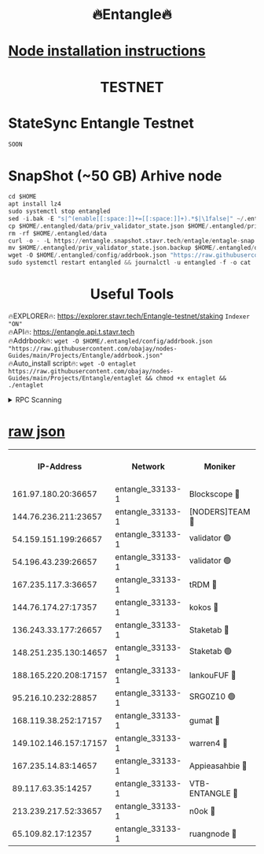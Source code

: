<h1 align="center"> 🔥Entangle🔥</h1>

[Node installation instructions](https://github.com/obajay/nodes-Guides/tree/main/Projects/Entangle)
=

<h1 align="center"> TESTNET</h1>

# StateSync Entangle Testnet
```python
SOON
```
# SnapShot (~50 GB) Arhive node
```python
cd $HOME
apt install lz4
sudo systemctl stop entangled
sed -i.bak -E "s|^(enable[[:space:]]+=[[:space:]]+).*$|\1false|" ~/.entangled/config/config.toml
cp $HOME/.entangled/data/priv_validator_state.json $HOME/.entangled/priv_validator_state.json.backup
rm -rf $HOME/.entangled/data
curl -o - -L https://entangle.snapshot.stavr.tech/entagle/entagle-snap.tar.lz4 | lz4 -c -d - | tar -x -C $HOME/.entangled --strip-components 2
mv $HOME/.entangled/priv_validator_state.json.backup $HOME/.entangled/data/priv_validator_state.json
wget -O $HOME/.entangled/config/addrbook.json "https://raw.githubusercontent.com/obajay/nodes-Guides/main/Projects/Entangle/addrbook.json"
sudo systemctl restart entangled && journalctl -u entangled -f -o cat
```
 <h1 align="center"> Useful Tools</h1>
 
🔥EXPLORER🔥: https://explorer.stavr.tech/Entangle-testnet/staking        `Indexer "ON"` \
🔥API🔥:      https://entangle.api.t.stavr.tech \
🔥Addrbook🔥: ```wget -O $HOME/.entangled/config/addrbook.json "https://raw.githubusercontent.com/obajay/nodes-Guides/main/Projects/Entangle/addrbook.json"``` \
🔥Auto_install script🔥:  `wget -O entaglet https://raw.githubusercontent.com/obajay/nodes-Guides/main/Projects/Entangle/entaglet && chmod +x entaglet && ./entaglet`


<details>
<summary>RPC Scanning</summary>

<h2 align="center"> We scan nodes in real time every 4 hours. And we provide the final result of RPC endpoints.
We cannot influence the operation of these nodes in any way. </h2>


```python
If Voting Power is higher than 0 --> then the Node is a validator of the network and may be subject to attack and be a potential threat to the chain.
```
```python
We marked such validators with a red symbol
```

</details>

[raw json](https://rpc-check.entangt.stavr.tech/entangt/rpc-entangt-result.json)
=


<table><tr><th>IP-Address</th><th>Network</th><th>Moniker</th><th>Latest Block Height</th><th>Earliest Block Height</th><th>Catching Up</th><th>Tx Index</th><th>Voting Power</th><th>Scan Time</th></tr><tr><td>161.97.180.20:36657</td><td>entangle_33133-1</td><td>Blockscope 🔴</td><td>1338142</td><td>1</td><td>False</td><td>off</td><td>259586473635098</td><td>2023-12-26T20:17:04.742091062UTC</td></tr><tr><td>144.76.236.211:23657</td><td>entangle_33133-1</td><td>[NODERS]TEAM 🔴</td><td>1338145</td><td>1</td><td>False</td><td>off</td><td>47049700500000000</td><td>2023-12-26T20:17:17.304511187UTC</td></tr><tr><td>54.159.151.199:26657</td><td>entangle_33133-1</td><td>validator 🟢</td><td>1280815</td><td>1</td><td>False</td><td>on</td><td>0</td><td>2023-12-26T20:17:24.761937953UTC</td></tr><tr><td>54.196.43.239:26657</td><td>entangle_33133-1</td><td>validator 🟢</td><td>1338146</td><td>1</td><td>False</td><td>on</td><td>0</td><td>2023-12-26T20:17:25.373805428UTC</td></tr><tr><td>167.235.117.3:36657</td><td>entangle_33133-1</td><td>tRDM 🔴</td><td>1338146</td><td>1</td><td>False</td><td>on</td><td>59819660338000</td><td>2023-12-26T20:17:27.988750142UTC</td></tr><tr><td>144.76.174.27:17357</td><td>entangle_33133-1</td><td>kokos 🔴</td><td>1338143</td><td>145001</td><td>False</td><td>on</td><td>89890100000000</td><td>2023-12-26T20:17:14.282609216UTC</td></tr><tr><td>136.243.33.177:26657</td><td>entangle_33133-1</td><td>Staketab 🔴</td><td>1338145</td><td>660001</td><td>False</td><td>on</td><td>60511111100000</td><td>2023-12-26T20:17:19.683948273UTC</td></tr><tr><td>148.251.235.130:14657</td><td>entangle_33133-1</td><td>Staketab 🟢</td><td>1338142</td><td>660801</td><td>False</td><td>on</td><td>0</td><td>2023-12-26T20:17:04.387452517UTC</td></tr><tr><td>188.165.220.208:17157</td><td>entangle_33133-1</td><td>lankouFUF 🔴</td><td>1338143</td><td>725001</td><td>False</td><td>on</td><td>180899900000002</td><td>2023-12-26T20:17:09.889647257UTC</td></tr><tr><td>95.216.10.232:28857</td><td>entangle_33133-1</td><td>SRG0Z10 🟢</td><td>1338141</td><td>842001</td><td>False</td><td>off</td><td>0</td><td>2023-12-26T20:17:02.069604245UTC</td></tr><tr><td>168.119.38.252:17157</td><td>entangle_33133-1</td><td>gumat 🔴</td><td>1338143</td><td>962001</td><td>False</td><td>on</td><td>314013548351851</td><td>2023-12-26T20:17:09.591678001UTC</td></tr><tr><td>149.102.146.157:17157</td><td>entangle_33133-1</td><td>warren4 🔴</td><td>1338145</td><td>1054001</td><td>False</td><td>on</td><td>261531178365442</td><td>2023-12-26T20:17:17.069006554UTC</td></tr><tr><td>167.235.14.83:14657</td><td>entangle_33133-1</td><td>Appieasahbie 🔴</td><td>1338146</td><td>1076001</td><td>False</td><td>on</td><td>44568809900999996</td><td>2023-12-26T20:17:25.635751781UTC</td></tr><tr><td>89.117.63.35:14257</td><td>entangle_33133-1</td><td>VTB-ENTANGLE 🔴</td><td>1338144</td><td>1162001</td><td>False</td><td>off</td><td>115826514071325</td><td>2023-12-26T20:17:14.674746621UTC</td></tr><tr><td>213.239.217.52:33657</td><td>entangle_33133-1</td><td>n0ok 🔴</td><td>1338145</td><td>1238145</td><td>False</td><td>off</td><td>46574292273662988</td><td>2023-12-26T20:17:24.111135507UTC</td></tr><tr><td>65.109.82.17:12357</td><td>entangle_33133-1</td><td>ruangnode 🔴</td><td>1338142</td><td>1312001</td><td>False</td><td>off</td><td>262501785360543</td><td>2023-12-26T20:17:05.238056754UTC</td></tr></table>
